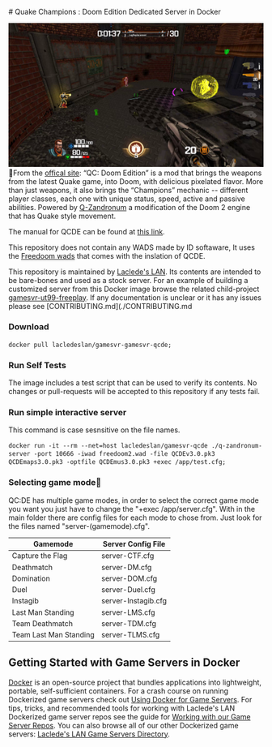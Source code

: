 ﻿﻿﻿# Quake Champions : Doom Edition Dedicated Server in Docker

![Quake Champions: Doom Edition](.misc/qcde-720.png)
From the [offical site](https://qcde.net/): 
“QC: Doom Edition” is a mod that brings the weapons from the latest Quake game, into Doom, with delicious pixelated flavor. More than just weapons, it also brings the “Champions” mechanic -- different player classes, each one with unique status, speed, active and passive abilities. Powered by [Q-Zandronum](https://qzandronum.com/) a modification of the Doom 2 engine that has Quake style movement.

The manual for QCDE can be found at [this link](https://qcde.net/files/public/QCDE_Manual.pdf).

This repository does not contain any WADS made by ID softaware, It uses the [Freedoom wads](https://freedoom.github.io/download.html) that comes with the inslation of QCDE.


This repository is maintained by [Laclede's LAN](https://lacledeslan.com). Its contents are intended to be bare-bones and used as a stock server. For an example of building a customized server from this Docker image browse the related child-project [gamesvr-ut99-freeplay](https://github.com/LacledesLAN/gamesvr-qedm-freeplay). If any documentation is unclear or it has any issues please see [CONTRIBUTING.md](./CONTRIBUTING.md

### Download

```shell
docker pull lacledeslan/gamesvr-gamesvr-qcde;
```


### Run Self Tests

The image includes a test script that can be used to verify its contents. No changes or pull-requests will be accepted to this repository if any tests fail.


### Run simple interactive server  
This command is case sesnsitive on the file names. 

```shell
docker run -it --rm --net=host lacledeslan/gamesvr-qcde ./q-zandronum-server -port 10666 -iwad freedoom2.wad -file QCDEv3.0.pk3 QCDEmaps3.0.pk3 -optfile QCDEmus3.0.pk3 +exec /app/test.cfg;
```
### Selecting game mode
QC:DE has multiple game modes, in order to select the correct game mode you want you just have to change the "+exec /app/server.cfg". With in the main folder there are config files for each mode to chose from. Just look for the files named "server-(gamemode).cfg".

| Gamemode                 | Server Config File       |
|--------------------------|--------------------------|
| Capture the Flag         | server-CTF.cfg           |
| Deathmatch               | server-DM.cfg            |
| Domination               | server-DOM.cfg           |
| Duel                     | server-Duel.cfg          |
| Instagib                 | server-Instagib.cfg      |
| Last Man Standing        | server-LMS.cfg           |
| Team Deathmatch          | server-TDM.cfg           |
| Team Last Man Standing   | server-TLMS.cfg          |


## Getting Started with Game Servers in Docker

[Docker](https://docs.docker.com/) is an open-source project that bundles applications into lightweight, portable, self-sufficient containers. For a crash course on running Dockerized game servers check out [Using Docker for Game Servers](https://github.com/LacledesLAN/README.1ST/blob/master/GameServers/DockerAndGameServers.md). For tips, tricks, and recommended tools for working with Laclede's LAN Dockerized game server repos see the guide for [Working with our Game Server Repos](https://github.com/LacledesLAN/README.1ST/blob/master/GameServers/WorkingWithOurRepos.md). You can also browse all of our other Dockerized game servers: [Laclede's LAN Game Servers Directory](https://github.com/LacledesLAN/README.1ST/tree/master/GameServers).



